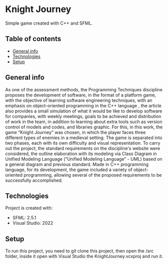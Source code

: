 # Knight Journey
Simple game created with C++ and SFML. 

## Table of contents
* [General info](#general-info)
* [Technologies](#technologies)
* [Setup](#setup)

## General info
As one of the assessment methods, the Programming Techniques discipline proposes the development of software, in the format of a platform game, with the objective of learning software engineering techniques, with an emphasis on object-oriented programming in the C++ language , the article also provides a small simulation of what it would be like to develop software for companies, with weekly meetings, goals to be achieved and distribution of work in the team, in addition to learning about extra tools such as version control of models and codes, and libraries graphic. For this, in this work, the game “Knight Journey” was chosen, in which the player faces three different types of enemies in a medieval setting. The game is separated into two phases, each with its own difficulty and visual representation. To carry out the project, the standard requirements on the discipline's website were considered, the outline elaboration with its modeling via Class Diagram in Unified Modeling Language (“Unified Modeling Language” - UML) based on a general diagram and previous standard. Made in C++ programming language, for its development, the game included a variety of object-oriented programming, allowing several of the proposed requirements to be successfully accomplished.

## Technologies
Project is created with:
* SFML: 2.5.1
* Visual Studio: 2022
	
## Setup
To run this project, you need to git clone this project, then open the /src folder, inside it open with Visual Studio the KnightJourney.vcxproj and run it.
